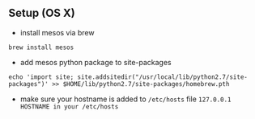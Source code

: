 ## Setup (OS X)

- install mesos via brew
```
brew install mesos
```

- add mesos python package to site-packages
```
echo 'import site; site.addsitedir("/usr/local/lib/python2.7/site-packages")' >> $HOME/lib/python2.7/site-packages/homebrew.pth
```
- make sure your hostname is added to ```/etc/hosts``` file ```127.0.0.1 HOSTNAME in your /etc/hosts```